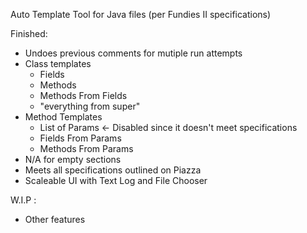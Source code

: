 Auto Template Tool for Java files (per Fundies II specifications)

Finished:
- Undoes previous comments for mutiple run attempts
- Class templates
	* Fields
	* Methods
	* Methods From Fields
	* "everything from super"
- Method Templates
	* List of Params <- Disabled since it doesn't meet specifications
	* Fields From Params
	* Methods From Params
- N/A for empty sections
- Meets all specifications outlined on Piazza
- Scaleable UI with Text Log and File Chooser

W.I.P :
- Other features
